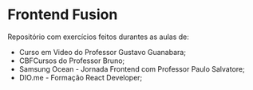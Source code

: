 # Frontend Fusion 

Repositório com exercícios feitos durantes as aulas de:
- Curso em Video do Professor Gustavo Guanabara;
- CBFCursos do Professor Bruno;
- Samsung Ocean - Jornada Frontend com Professor Paulo Salvatore;
- DIO.me - Formação React Developer;









